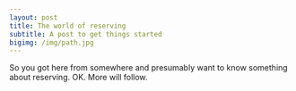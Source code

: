 ```yaml
---
layout: post
title: The world of reserving
subtitle: A post to get things started
bigimg: /img/path.jpg
---
```


So you got here from somewhere and presumably want to know something about reserving. OK. More will follow.
